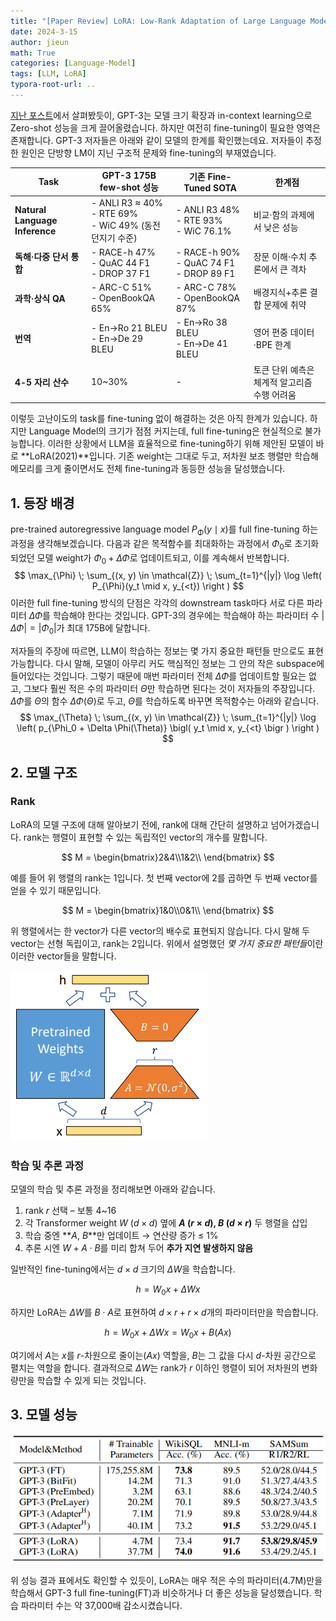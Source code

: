 ```yaml
---
title: "[Paper Review] LoRA: Low-Rank Adaptation of Large Language Models"
date: 2024-3-15
author: jieun
math: True
categories: [Language-Model]
tags: [LLM, LoRA]
typora-root-url: ..
---
```


[지난 포스트](https://jieun121070.github.io/posts/GPT3/)에서 살펴봤듯이, GPT-3는 모델 크기 확장과 in-context learning으로 Zero-shot 성능을 크게 끌어올렸습니다. 하지만 여전히 fine-tuning이 필요한 영역은 존재합니다. GPT-3 저자들은 아래와 같이 모델의 한계를 확인했는데요. 저자들이 추정한 원인은 단방향 LM이 지닌 구조적 문제와 fine-tuning의 부재였습니다.

| Task                           | GPT-3 175B few-shot 성능                                     | 기존 Fine-Tuned SOTA                             | 한계점                                       |
| ------------------------------ | ------------------------------------------------------------ | ------------------------------------------------ | -------------------------------------------- |
| **Natural Language Inference** | - ANLI R3 $\approx$ 40%<br />- RTE 69%<br />- WiC 49% (동전 던지기 수준) | - ANLI R3 48%<br />- RTE 93%<br />- WiC 76.1%    | 비교·함의 과제에서 낮은 성능                 |
| **독해·다중 단서 통합**        | - RACE-h 47%<br />- QuAC 44 F1<br />- DROP 37 F1             | - RACE-h 90%<br />- QuAC 74 F1<br />- DROP 89 F1 | 장문 이해·수치 추론에서 큰 격차              |
| **과학·상식 QA**               | - ARC-C 51%<br />- OpenBookQA 65%                            | - ARC-C 78%<br />- OpenBookQA 87%                | 배경지식+추론 결합 문제에 취약               |
| **번역**                       | - En→Ro 21 BLEU<br />- En→De 29 BLEU                         | - En→Ro 38 BLEU<br />- En→De 41 BLEU             | 영어 편중 데이터·BPE 한계                    |
| **4-5 자리 산수**              | 10~30%                                                       | -                                                | 토큰 단위 예측은 체계적 알고리즘 수행 어려움 |

이렇듯 고난이도의 task를 fine-tuning 없이 해결하는 것은 아직 한계가 있습니다. 하지만 Language Model의 크기가 점점 커지는데, full fine-tuning은 현실적으로 불가능합니다. 이러한 상황에서 LLM을 효율적으로 fine-tuning하기 위해 제안된 모델이 바로 **LoRA(2021)**입니다. 기존 weight는 그대로 두고, 저차원 보조 행렬만 학습해 메모리를 크게 줄이면서도 전체 fine-tuning과 동등한 성능을 달성했습니다.

## 1. 등장 배경

pre-trained autoregressive language model $P_{\Phi}(y \mid x)$를 full fine-tuning 하는 과정을 생각해보겠습니다. 다음과 같은 목적함수를 최대화하는 과정에서 $\Phi_0$로 초기화되었던 모델 weight가 $\Phi_0 + \Delta \Phi$로 업데이트되고, 이를 계속해서 반복합니다.
$$
\max_{\Phi} \; \sum_{(x, y) \in \mathcal{Z}} \; \sum_{t=1}^{|y|} \log \left( P_{\Phi}(y_t \mid x, y_{<t}) \right )
$$
이러한 full fine-tuning 방식의 단점은 각각의 downstream task마다 서로 다른 파라미터 $\Delta \Phi$를 학습해야 한다는 것입니다. GPT-3의 경우에는 학습해야 하는 파라미터 수  $| \Delta \Phi | = | \Phi_0 |$가 최대 175B에 달합니다.

저자들의 주장에 따르면, LLM이 학습하는 정보는 몇 가지 중요한 패턴들 만으로도 표현 가능합니다. 다시 말해, 모델이 아무리 커도 핵심적인 정보는 그 안의 작은 subspace에 들어있다는 것입니다. 그렇기 때문에 매번 파라미터 전체 $\Delta \Phi$를 업데이트할 필요는 없고, 그보다 훨씬 적은 수의 파라미터 $\Theta$만 학습하면 된다는 것이 저자들의 주장입니다. $\Delta \Phi$를 $\Theta$의 함수 $\Delta \Phi(\Theta)$로 두고, $\Theta$를 학습하도록 바꾸면 목적함수는 아래와 같습니다.
$$
\max_{\Theta} \; \sum_{(x, y) \in \mathcal{Z}} \; \sum_{t=1}^{|y|} \log \left( p_{\Phi_0 + \Delta \Phi(\Theta)} \bigl( y_t \mid x, y_{<t} \bigr ) \right )
$$

## 2. 모델 구조

### Rank

LoRA의 모델 구조에 대해 알아보기 전에, rank에 대해 간단히 설명하고 넘어가겠습니다. rank는 행렬이 표현할 수 있는 독립적인 vector의 개수를 말합니다.

$$ M = \begin{bmatrix}2&4\\1&2\\ \end{bmatrix} $$

예를 들어 위 행렬의 rank는 1입니다. 첫 번째 vector에 2를 곱하면 두 번째 vector를 얻을 수 있기 때문입니다.

$$ M = \begin{bmatrix}1&0\\0&1\\ \end{bmatrix} $$

위 행렬에서는 한 vector가 다른 vector의 배수로 표현되지 않습니다. 다시 말해 두 vector는 선형 독립이고, rank는 2입니다. 위에서 설명했던 *몇 가지 중요한 패턴들*이란 이러한 vector들을 말합니다.

![](/assets/img/llm/lora.png)

### 학습 및 추론 과정

모델의 학습 및 추론 과정을 정리해보면 아래와 같습니다.

1. rank $r$ 선택 – 보통 4~16
2. 각 Transformer weight $W$ ($d \times d$) 옆에 **$A$ ($r \times d$), $B$ ($d \times r$)** 두 행렬을 삽입
3. 학습 중엔 **$A$, $B$**만 업데이트 → 연산량 증가 $\le$ 1%
4. 추론 시엔 $W + A \cdot B$를 미리 합쳐 두어 **추가 지연 발생하지 않음**

일반적인 fine-tuning에서는 $d \times d$ 크기의 $\Delta W$을 학습합니다.

$$h=W_0x+\Delta Wx$$

하지만 LoRA는 $\Delta W$를 $B \cdot A$로 표현하여 $d \times r + r \times d$개의 파라미터만을 학습합니다. 

$$h=W_0x+\Delta Wx = W_0x+B(Ax)$$

여기에서 $A$는 $x$를 $r$-차원으로 줄이는($Ax$) 역할을, $B$는 그 값을 다시 $d$-차원 공간으로 펼치는 역할을 합니다. 결과적으로 $\Delta W$는 rank가 $r$ 이하인 행렬이 되어 저차원의 변화량만을 학습할 수 있게 되는 것입니다. 

## 3. 모델 성능

![](/assets/img/llm/lora_performance.png)

위 성능 결과 표에서도 확인할 수 있듯이, LoRA는 매우 적은 수의 파라미터(4.7M)만을 학습해서 GPT-3 full fine-tuning(FT)과 비슷하거나 더 좋은 성능을 달성했습니다. 학습 파라미터 수는 약 37,000배 감소시켰습니다.